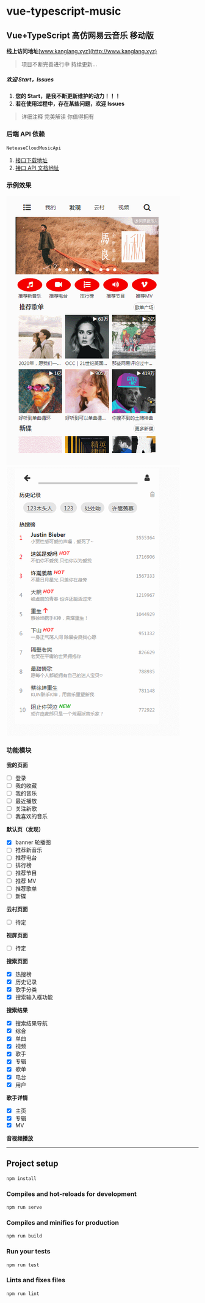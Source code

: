 # vue-typescript-music

## Vue+TypeScript 高仿网易云音乐 移动版

**线上访问地址**[www.kanglang.xyz](http://www.kanglang.xyz)

> 项目不断完善进行中 持续更新...

##### 欢迎 Start，Issues

1. **您的 Start，是我不断更新维护的动力！！！**
2. **若在使用过程中，存在某些问题，欢迎 Issues**

> 详细注释 完美解读 你值得拥有

### 后端 API 依赖

`NeteaseCloudMusicApi`

1. [接口下载地址](https://github.com/Binaryify/NeteaseCloudMusicApi)
2. [接口 API 文档地址](https://binaryify.github.io/NeteaseCloudMusicApi/#/?id=neteasecloudmusicapi)

### 示例效果

![搜索页、搜索结果](./src/doc/images/search.gif)
![热门歌手页](./src/doc/images/singer.gif)

### 功能模块

**我的页面**

- [ ] 登录
- [ ] 我的收藏
- [ ] 我的音乐
- [ ] 最近播放
- [ ] 关注新歌
- [ ] 我喜欢的音乐

**默认页（发现）**

- [x] banner 轮播图
- [ ] 推荐新音乐
- [ ] 推荐电台
- [ ] 排行榜
- [ ] 推荐节目
- [ ] 推荐 MV
- [ ] 推荐歌单
- [ ] 新碟

**云村页面**

- [ ] 待定

**视屏页面**

- [ ] 待定

**搜索页面**

- [x] 热搜榜
- [x] 历史记录
- [x] 歌手分类
- [x] 搜索输入框功能

**搜索结果**

- [x] 搜索结果导航
- [x] 综合
- [x] 单曲
- [x] 视频
- [x] 歌手
- [x] 专辑
- [x] 歌单
- [x] 电台
- [x] 用户

**歌手详情**

- [x] 主页
- [x] 专辑
- [x] MV

**音视频播放**

---

## Project setup

```
npm install
```

### Compiles and hot-reloads for development

```
npm run serve
```

### Compiles and minifies for production

```
npm run build
```

### Run your tests

```
npm run test
```

### Lints and fixes files

```
npm run lint
```

